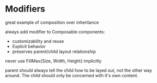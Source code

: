 # Modifiers

great example of composition over inheritance

always add modifier to Composable components:

- customizability and reuse
- Explicit behavior
- preserves parent/child layout relationship

never use FillMax{Size, Width, Height} implicitly

parent should always tell the child how to be layed out, not the other way around. The child should only be concerned with it's own content.
